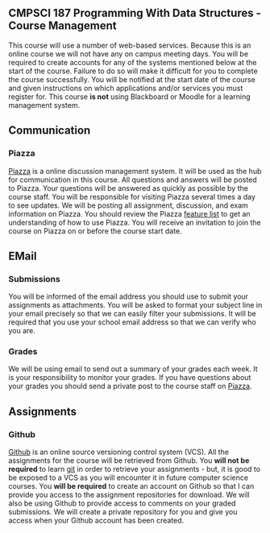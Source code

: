 ## CMPSCI 187 Programming With Data Structures - Course Management

This course will use a number of web-based services. Because this is an online
course we will not have any on campus meeting days. You will be required to
create accounts for any of the systems mentioned below at the start of the
course. Failure to do so will make it difficult for you to complete the course
successfully. You will be notified at the start date of the course and given
instructions on which applications and/or services you must register for. This
course **is not** using Blackboard or Moodle for a learning management system.

## Communication
### Piazza
[Piazza][piazza] is a online discussion management system. It will be used as
the hub for communication in this course. All questions and answers will be
posted to Piazza. Your questions will be answered as quickly as possible by
the course staff. You will be responsible for visiting Piazza several times a
day to see updates. We will be posting all assignment, discussion, and exam
information on Piazza. You should review the Piazza [feature list][features] to
get an understanding of how to use Piazza. You will receive an invitation to
join the course on Piazza on or before the course start date.

## EMail
### Submissions
You will be informed of the email address you should use to submit your
assignments as attachments. You will be asked to format your subject line in
your email precisely so that we can easily filter your submissions. It will
be required that you use your school email address so that we can verify
who you are.

### Grades
We will be using email to send out a summary of your grades each week. It is
your responsibility to monitor your grades. If you have questions about your
grades you should send a private post to the course staff on [Piazza][piazza].

## Assignments
### Github
[Github][github] is an online source versioning control system (VCS). All the
assignments for the course will be retrieved from Github. You **will not be
required** to learn [git][git] in order to retrieve your assignments - but, it
is good to be exposed to a VCS as you will encounter it in future computer
science courses. You **will be required** to create an account on Github so
that I can provide you access to the assignment repositories for download. We
will also be using Github to provide access to comments on your graded
submissions. We will create a private repository for you and give you access
when your Github account has been created.

[piazza]: http://piazza.com
[features]: https://piazza.com/features
[github]: http://github.com
[git]: http://git-scm.com